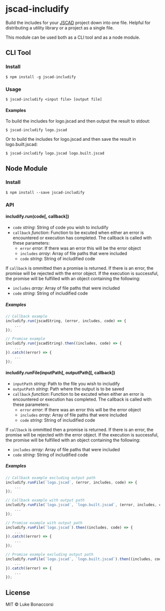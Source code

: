 # jscad-includify
Build the includes for your [JSCAD](https://github.com/jscad/OpenJSCAD.org) project down into one file. Helpful for distributing a utility library or a project as a single file.

This module can be used both as a CLI tool and as a node module.

## CLI Tool

### Install

```
$ npm install -g jscad-includify
```

### Usage

```
$ jscad-includify <input file> [output file]
```
#### Examples
To build the includes for logo.jscad and then output the result to stdout:
```
$ jscad-includify logo.jscad
```
Or to build the includes for logo.jscad and then save the result in logo.built.jscad:
```
$ jscad-includify logo.jscad logo.built.jscad
```

## Node Module

### Install

```
$ npm install --save jscad-includify
```

### API

#### includify.run(code[, callback])

- `code` _string_: String of code you wish to includify
- `callback` _function_: Function to be excuted when either an error is encountered or execution has completed. The callback is called with these parameters:
    - `error` _error_: If there was an error this will be the error object
    - `includes` _array_: Array of file paths that were included
    - `code` _string_: String of includified code 

If `callback` is ommitted then a promise is returned. If there is an error, the promise will be rejected with the error object. If the execution is successful, the promise will be fulfilled with an object containing the following:
- `includes` _array_: Array of file paths that were included
- `code` _string_: String of includified code

##### Examples
```js
// Callback example
includify.run(jscadString, (error, includes, code) => {
    ...
});

// Promise example
includify.run(jscadString).then((includes, code) => {
    ...
}).catch((error) => {
    ...
});
```

#### includify.runFile(inputPath[, outputPath][, callback])

- `inputPath` _string_: Path to the file you wish to includify
- `outputPath` _string_: Path where the output is to be saved
- `callback` _function_: Function to be excuted when either an error is encountered or execution has completed. The callback is called with these parameters:
    - `error` _error_: If there was an error this will be the error object
    - `includes` _array_: Array of file paths that were included
    - `code` _string_: String of includified code

If `callback` is ommitted then a promise is returned. If there is an error, the promise will be rejected with the error object. If the execution is successful, the promise will be fulfilled with an object containing the following:
- `includes` _array_: Array of file paths that were included
- `code` _string_: String of includified code

##### Examples
```js
// Callback example excluding output path
includify.runFile(`logo.jscad`, (error, includes, code) => {
    ...
});

// Callback example with output path
includify.runFile(`logo.jscad`, `logo.built.jscad`, (error, includes, code) => {
    ...
});

// Promise example with output path
includify.runFile(`logo.jscad`).then((includes, code) => {
    ...
}).catch((error) => {
    ...
});

// Promise example excluding output path
includify.runFile(`logo.jscad`, `logo.built.jscad`).then((includes, code) => {
    ...
}).catch((error) => {
    ...
});
```

## License
MIT © Luke Bonaccorsi
